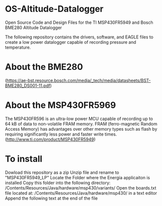 # OS-Altitude-Datalogger
Open Source Code and Design Files for the TI MSP430FR5949 and Bosch BME280 Altitude Datalogger

The following repository contains the drivers, software, and EAGLE files to create a low power datalogger capable of recording pressure and temperature. 

# About the BME280
(https://ae-bst.resource.bosch.com/media/_tech/media/datasheets/BST-BME280_DS001-11.pdf) 

# About the MSP430FR5969
The MSP430FR596 is an ultra-low power MCU capable of recording up to 64 kB of data to non-volatile FRAM memory.  FRAM (ferro-magnetic Random Access Memory) has advantages over other memory types such as flash by requiring significantly less power and faster write times.
(http://www.ti.com/product/MSP430FR5949)

# To install
Dowload this repository as a zip
Unzip file and rename to "MSP430FR5949_LP"
Locate the Folder where the Energia applicaiton is installed
Copy this folder into the following directory: /Contents/Resources/Java/hardware/msp430/variants/
Open the boards.txt file located at: /Contents/Resources/Java/hardware/msp430/ in a text editor
Append the following text at the end of the file
